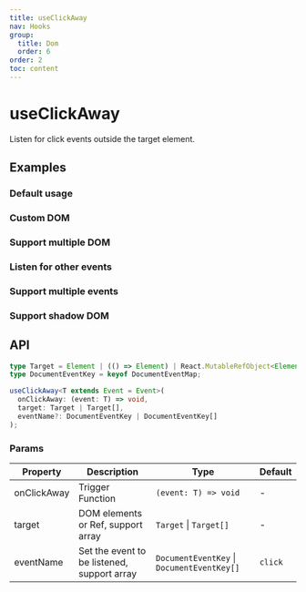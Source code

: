 ```yaml
---
title: useClickAway
nav: Hooks
group:
  title: Dom
  order: 6
order: 2
toc: content
---
```


# useClickAway

Listen for click events outside the target element.

## Examples

### Default usage

<code src="./demo/demo1.tsx"></code>

### Custom DOM

<code src="./demo/demo2.tsx"></code>

### Support multiple DOM

<code src="./demo/demo3.tsx"></code>

### Listen for other events

<code src="./demo/demo4.tsx"></code>

### Support multiple events

<code src="./demo/demo5.tsx"></code>

### Support shadow DOM

<code src="./demo/demo6.tsx"></code>

## API

```typescript
type Target = Element | (() => Element) | React.MutableRefObject<Element>;
type DocumentEventKey = keyof DocumentEventMap;

useClickAway<T extends Event = Event>(
  onClickAway: (event: T) => void,
  target: Target | Target[],
  eventName?: DocumentEventKey | DocumentEventKey[]
);
```

### Params

| Property    | Description                                 | Type                                       | Default |
| ----------- | ------------------------------------------- | ------------------------------------------ | ------- |
| onClickAway | Trigger Function                            | `(event: T) => void`                       | -       |
| target      | DOM elements or Ref, support array          | `Target` \| `Target[]`                     | -       |
| eventName   | Set the event to be listened, support array | `DocumentEventKey` \| `DocumentEventKey[]` | `click` |
